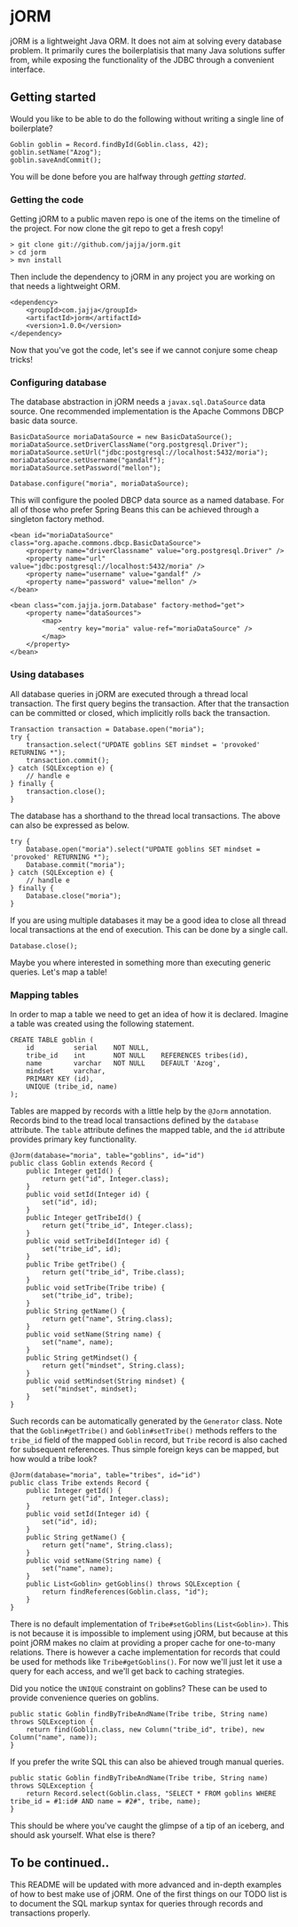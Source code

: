 # jORM

jORM is a lightweight Java ORM. It does not aim at solving every database problem. It primarily cures the boilerplatisis that many Java solutions suffer from, while exposing the functionality of the JDBC through a convenient interface.

## Getting started

Would you like to be able to do the following without writing a single line of boilerplate?

    Goblin goblin = Record.findById(Goblin.class, 42);
    goblin.setName("Azog");
    goblin.saveAndCommit();
    
You will be done before you are halfway through _getting started_.

### Getting the code

Getting jORM to a public maven repo is one of the items on the timeline of the project. For now clone the git repo to get a fresh copy!

    > git clone git://github.com/jajja/jorm.git
    > cd jorm
    > mvn install

Then include the dependency to jORM in any project you are working on that needs a lightweight ORM.

    <dependency>
        <groupId>com.jajja</groupId>
        <artifactId>jorm</artifactId>
        <version>1.0.0</version>
    </dependency>

Now that you've got the code, let's see if we cannot conjure some cheap tricks!

### Configuring database

The database abstraction in jORM needs a `javax.sql.DataSource` data source. One recommended implementation is the Apache Commons DBCP basic data source.

    BasicDataSource moriaDataSource = new BasicDataSource();
    moriaDataSource.setDriverClassName("org.postgresql.Driver");
    moriaDataSource.setUrl("jdbc:postgresql://localhost:5432/moria");
    moriaDataSource.setUsername("gandalf");
    moriaDataSource.setPassword("mellon");
    
    Database.configure("moria", moriaDataSource);

This will configure the pooled DBCP data source as a named database. For all of those who prefer Spring Beans this can be achieved through a singleton factory method.

    <bean id="moriaDataSource" class="org.apache.commons.dbcp.BasicDataSource">
        <property name="driverClassname" value="org.postgresql.Driver" />
        <property name="url" value="jdbc:postgresql://localhost:5432/moria" />
        <property name="username" value="gandalf" />
        <property name="password" value="mellon" />
    </bean>
    
    <bean class="com.jajja.jorm.Database" factory-method="get">
        <property name="dataSources">
            <map>
                <entry key="moria" value-ref="moriaDataSource" />
            </map>
        </property>
    </bean>

### Using databases

All database queries in jORM are executed through a thread local transaction. The first query begins the transaction. After that the transaction can be committed or closed, which implicitly rolls back the transaction.

    Transaction transaction = Database.open("moria");
    try {
        transaction.select("UPDATE goblins SET mindset = 'provoked' RETURNING *");
        transaction.commit();
    } catch (SQLException e) {
        // handle e
    } finally {
        transaction.close();
    }

The database has a shorthand to the thread local transactions. The above can also be expressed as below.

    try {
        Database.open("moria").select("UPDATE goblins SET mindset = 'provoked' RETURNING *");
        Database.commit("moria");
    } catch (SQLException e) {
        // handle e
    } finally {
        Database.close("moria");
    }

If you are using multiple databases it may be a good idea to close all thread local transactions at the end of execution. This can be done by a single call.

    Database.close();
    
Maybe you where interested in something more than executing generic queries. Let's map a table!

### Mapping tables

In order to map a table we need to get an idea of how it is declared. Imagine a table was created using the following statement.

    CREATE TABLE goblin (
        id          serial    NOT NULL,
        tribe_id    int       NOT NULL    REFERENCES tribes(id),
        name        varchar   NOT NULL    DEFAULT 'Azog', 
        mindset     varchar,
        PRIMARY KEY (id),
        UNIQUE (tribe_id, name)
    );

Tables are mapped by records with a little help by the `@Jorm` annotation. Records bind to the tread local transactions defined by the `database` attribute. The `table` attribute defines the mapped table, and the `id` attribute provides primary key functionality.

    @Jorm(database="moria", table="goblins", id="id")
    public class Goblin extends Record {  
        public Integer getId() {
            return get("id", Integer.class);
        }
        public void setId(Integer id) {
            set("id", id);
        }
        public Integer getTribeId() {
            return get("tribe_id", Integer.class);
        }
        public void setTribeId(Integer id) {
            set("tribe_id", id);
        }
        public Tribe getTribe() {
            return get("tribe_id", Tribe.class);
        }
        public void setTribe(Tribe tribe) {
            set("tribe_id", tribe);
        }
        public String getName() {
            return get("name", String.class);
        }
        public void setName(String name) {
            set("name", name);
        }
        public String getMindset() {
            return get("mindset", String.class);
        }
        public void setMindset(String mindset) {
            set("mindset", mindset);
        }
    }

Such records can be automatically generated by the `Generator` class. Note that the `Goblin#getTribe()` and `Goblin#setTribe()` methods reffers to the `tribe_id` field of the mapped `Goblin` record, but `Tribe` record is also cached for subsequent references. Thus simple foreign keys can be mapped, but how would a tribe look?

    @Jorm(database="moria", table="tribes", id="id")
    public class Tribe extends Record {
        public Integer getId() {
            return get("id", Integer.class);
        }
        public void setId(Integer id) {
            set("id", id);
        }
        public String getName() {
            return get("name", String.class);
        }
        public void setName(String name) {
            set("name", name);
        }
        public List<Goblin> getGoblins() throws SQLException {
            return findReferences(Goblin.class, "id");
        }
    }

There is no default implementation of `Tribe#setGoblins(List<Goblin>)`. This is not because it is impossible to implement using jORM, but because at this point jORM makes no claim at providing a proper cache for one-to-many relations. There is however a cache implementation for records that could be used for methods like `Tribe#getGoblins()`. For now we'll just let it use a query for each access, and we'll get back to caching strategies.

Did you notice the `UNIQUE` constraint on goblins? These can be used to provide convenience queries on goblins.

    public static Goblin findByTribeAndName(Tribe tribe, String name) throws SQLException {
        return find(Goblin.class, new Column("tribe_id", tribe), new Column("name", name));
    }

If you prefer the write SQL this can also be ahieved trough manual queries.

    public static Goblin findByTribeAndName(Tribe tribe, String name) throws SQLException {
        return Record.select(Goblin.class, "SELECT * FROM goblins WHERE tribe_id = #1:id# AND name = #2#", tribe, name);
    }

This should be where you've caught the glimpse of a tip of an iceberg, and should ask yourself. What else is there?

## To be continued..

This README will be updated with more advanced and in-depth examples of how to best make use of jORM. One of the first things on our TODO list is to document the SQL markup syntax for queries through records and transactions properly.
